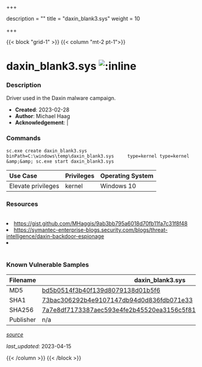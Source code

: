 +++

description = ""
title = "daxin_blank3.sys"
weight = 10

+++


{{< block "grid-1" >}}
{{< column "mt-2 pt-1">}}


# daxin_blank3.sys ![:inline](/images/twitter_verified.png) 


### Description

Driver used in the Daxin malware campaign.

- **Created**: 2023-02-28
- **Author**: Michael Haag
- **Acknowledgement**:  | [](https://twitter.com/)

### Commands

```
sc.exe create daxin_blank3.sys binPath=C:\windows\temp\daxin_blank3.sys     type=kernel type=kernel &amp;&amp; sc.exe start daxin_blank3.sys
```

| Use Case | Privileges | Operating System | 
|:---- | ---- | ---- |
| Elevate privileges | kernel | Windows 10 |

### Resources
<br>
<li><a href="https://gist.github.com/MHaggis/9ab3bb795a6018d70fb11fa7c31f8f48">https://gist.github.com/MHaggis/9ab3bb795a6018d70fb11fa7c31f8f48</a></li>
<li><a href="https://symantec-enterprise-blogs.security.com/blogs/threat-intelligence/daxin-backdoor-espionage">https://symantec-enterprise-blogs.security.com/blogs/threat-intelligence/daxin-backdoor-espionage</a></li>
<li><a href=""></a></li>
<br>

### Known Vulnerable Samples

| Filename | daxin_blank3.sys |
|:---- | ---- | 
| MD5 | <a href="https://www.virustotal.com/gui/file/bd5b0514f3b40f139d8079138d01b5f6">bd5b0514f3b40f139d8079138d01b5f6</a> |
| SHA1 | <a href="https://www.virustotal.com/gui/file/73bac306292b4e9107147db94d0d836fdb071e33">73bac306292b4e9107147db94d0d836fdb071e33</a> |
| SHA256 | <a href="https://www.virustotal.com/gui/file/7a7e8df7173387aec593e4fe2b45520ea3156c5f810d2bb1b2784efd1c922376">7a7e8df7173387aec593e4fe2b45520ea3156c5f810d2bb1b2784efd1c922376</a> |
| Publisher | n/a || Signature | U, n, s, i, g, n, e, d   || Date | 12:54 AM 11/18/2009 |


[*source*](https://github.com/magicsword-io/LOLDrivers/tree/main/yaml/daxin_blank3.yaml)

*last_updated:* 2023-04-15








{{< /column >}}
{{< /block >}}
